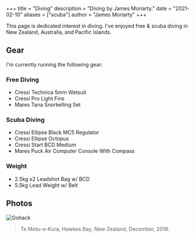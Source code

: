 +++
title = "Diving"
description = "Diving by James Moriarty."
date = "2021-02-10"
aliases = ["scuba"]
author = "James Moriarty"
+++

This page is dedicated interest in diving. I've enjoyed free & scuba diving in New Zealand, Australia, and Pacific Islands.

## Gear

I'm currently running the following gear:

### Free Diving

- Cressi Technica 5mm Wetsuit
- Cressi Pro Light Fins
- Mares Tana Snorkelling Set

### Scuba Diving

- Cressi Ellipse Black MC5 Regulator
- Cressi Ellipse Octopus
- Cressi Start BCD Medium
- Mares Puck Air Computer Console With Compass

### Weight

- 2.5kg x2 Leadshot Bag w/ BCD
- 5.5kg Lead Weight w/ Belt

## Photos

![Gohack](/images/diving.jpg)

> Te Motu-o-Kura, Hawkes Bay, New Zealand, December, 2016.
